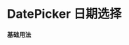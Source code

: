 # DatePicker 日期选择

#### 基础用法

<div class="demo-block">
  <DatePicker width="250"></DatePicker>
</div>
